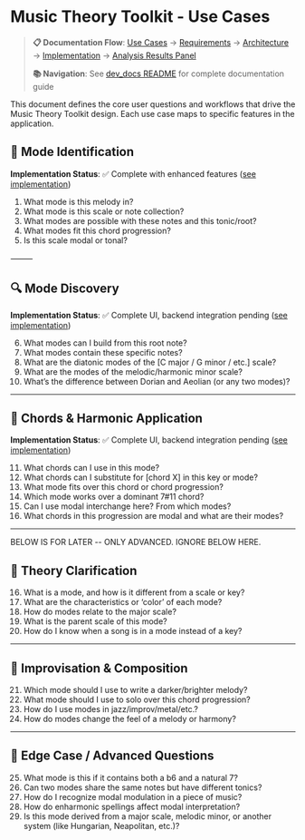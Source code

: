 # Music Theory Toolkit - Use Cases

> **📋 Documentation Flow**: [Use Cases](./design_use_cases.md) → [Requirements](./design_requirements.md) → [Architecture](./architecture.md) → [Implementation](./implementation.md) → [Analysis Results Panel](./analysis_results_panel.md)
> 
> **📚 Navigation**: See [dev_docs README](./README.md) for complete documentation guide

This document defines the core user questions and workflows that drive the Music Theory Toolkit design. Each use case maps to specific features in the application.

## 🎼 Mode Identification
**Implementation Status**: ✅ Complete with enhanced features ([see implementation](./implementation.md#phase-1-core-navigation--mode-identification-complete))

1. What mode is this melody in?
2. What mode is this scale or note collection?
3. What modes are possible with these notes and this tonic/root?
4. What modes fit this chord progression?
5. Is this scale modal or tonal?

⸻

## 🔍 Mode Discovery
**Implementation Status**: ✅ Complete UI, backend integration pending ([see implementation](./implementation.md#phase-2-mode-discovery--enhanced-scale-tables-complete))

6. What modes can I build from this root note?
7. What modes contain these specific notes?
8. What are the diatonic modes of the [C major / G minor / etc.] scale?
9. What are the modes of the melodic/harmonic minor scale?
10. What’s the difference between Dorian and Aeolian (or any two modes)?

---

## 🎵 Chords & Harmonic Application
**Implementation Status**: ✅ Complete UI, backend integration pending ([see implementation](./implementation.md#phase-3-chords--harmony-complete))

11. What chords can I use in this mode?
12. What chords can I substitute for [chord X] in this key or mode?
13. What mode fits over this chord or chord progression?
14. Which mode works over a dominant 7#11 chord?
15. Can I use modal interchange here? From which modes?
16. What chords in this progression are modal and what are their modes?

---

BELOW IS FOR LATER -- ONLY ADVANCED. IGNORE BELOW HERE.

## 🧠 Theory Clarification
16. What is a mode, and how is it different from a scale or key?
17. What are the characteristics or ‘color’ of each mode?
18. How do modes relate to the major scale?
19. What is the parent scale of this mode?
20. How do I know when a song is in a mode instead of a key?

---

## 🎹 Improvisation & Composition
21. Which mode should I use to write a darker/brighter melody?
22. What mode should I use to solo over this chord progression?
23. How do I use modes in jazz/improv/metal/etc.?
24. How do modes change the feel of a melody or harmony?

---

## 🧩 Edge Case / Advanced Questions
25. What mode is this if it contains both a b6 and a natural 7?
26. Can two modes share the same notes but have different tonics?
27. How do I recognize modal modulation in a piece of music?
28. How do enharmonic spellings affect modal interpretation?
29. Is this mode derived from a major scale, melodic minor, or another system (like Hungarian, Neapolitan, etc.)?
